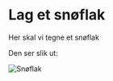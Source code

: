 # Lag et snøflak

Her skal vi tegne et snøflak

Den ser slik ut:

![Snøflak](https://cdn.pixabay.com/photo/2017/11/02/03/47/snowflake-2910087_1280.png)
